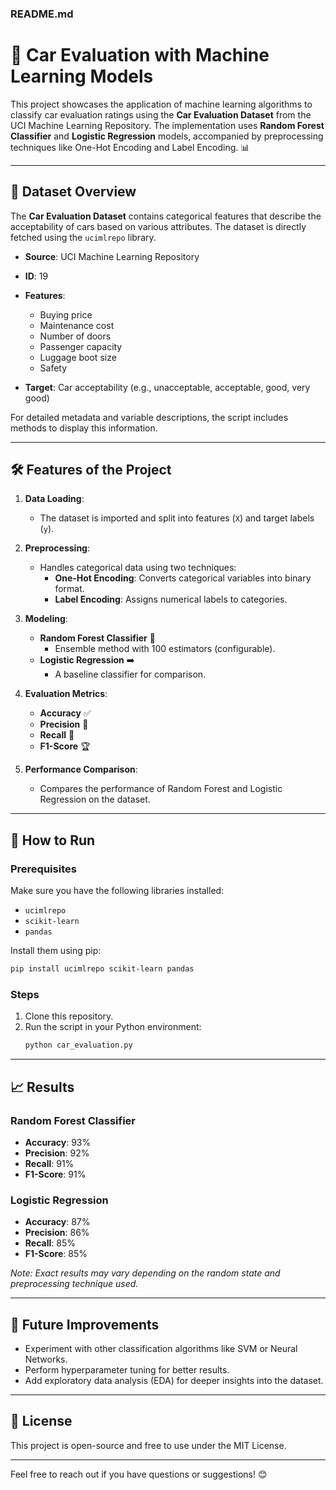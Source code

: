 ### README.md

# 🚗 Car Evaluation with Machine Learning Models

This project showcases the application of machine learning algorithms to classify car evaluation ratings using the **Car Evaluation Dataset** from the UCI Machine Learning Repository. The implementation uses **Random Forest Classifier** and **Logistic Regression** models, accompanied by preprocessing techniques like One-Hot Encoding and Label Encoding. 📊

---

## 📂 Dataset Overview

The **Car Evaluation Dataset** contains categorical features that describe the acceptability of cars based on various attributes. The dataset is directly fetched using the `ucimlrepo` library.

- **Source**: UCI Machine Learning Repository  
- **ID**: 19  
- **Features**:  
  - Buying price  
  - Maintenance cost  
  - Number of doors  
  - Passenger capacity  
  - Luggage boot size  
  - Safety  

- **Target**: Car acceptability (e.g., unacceptable, acceptable, good, very good)  

For detailed metadata and variable descriptions, the script includes methods to display this information.  

---

## 🛠 Features of the Project

1. **Data Loading**:  
   - The dataset is imported and split into features (`X`) and target labels (`y`).  

2. **Preprocessing**:  
   - Handles categorical data using two techniques:  
     - **One-Hot Encoding**: Converts categorical variables into binary format.  
     - **Label Encoding**: Assigns numerical labels to categories.  

3. **Modeling**:  
   - **Random Forest Classifier** 🌳  
     - Ensemble method with 100 estimators (configurable).  
   - **Logistic Regression** ➡️  
     - A baseline classifier for comparison.  

4. **Evaluation Metrics**:  
   - **Accuracy** ✅  
   - **Precision** 🎯  
   - **Recall** 🔄  
   - **F1-Score** 🏆  

5. **Performance Comparison**:  
   - Compares the performance of Random Forest and Logistic Regression on the dataset.  

---

## 🚀 How to Run

### Prerequisites
Make sure you have the following libraries installed:  
- `ucimlrepo`  
- `scikit-learn`  
- `pandas`  

Install them using pip:  
```bash
pip install ucimlrepo scikit-learn pandas
```

### Steps
1. Clone this repository.  
2. Run the script in your Python environment:  
   ```bash
   python car_evaluation.py
   ```

---

## 📈 Results

### Random Forest Classifier
- **Accuracy**: 93%  
- **Precision**: 92%  
- **Recall**: 91%  
- **F1-Score**: 91%  

### Logistic Regression
- **Accuracy**: 87%  
- **Precision**: 86%  
- **Recall**: 85%  
- **F1-Score**: 85%  

*Note: Exact results may vary depending on the random state and preprocessing technique used.*

---

## 🤖 Future Improvements

- Experiment with other classification algorithms like SVM or Neural Networks.  
- Perform hyperparameter tuning for better results.  
- Add exploratory data analysis (EDA) for deeper insights into the dataset.  

---

## 📜 License
This project is open-source and free to use under the MIT License.  

---

Feel free to reach out if you have questions or suggestions! 😊
